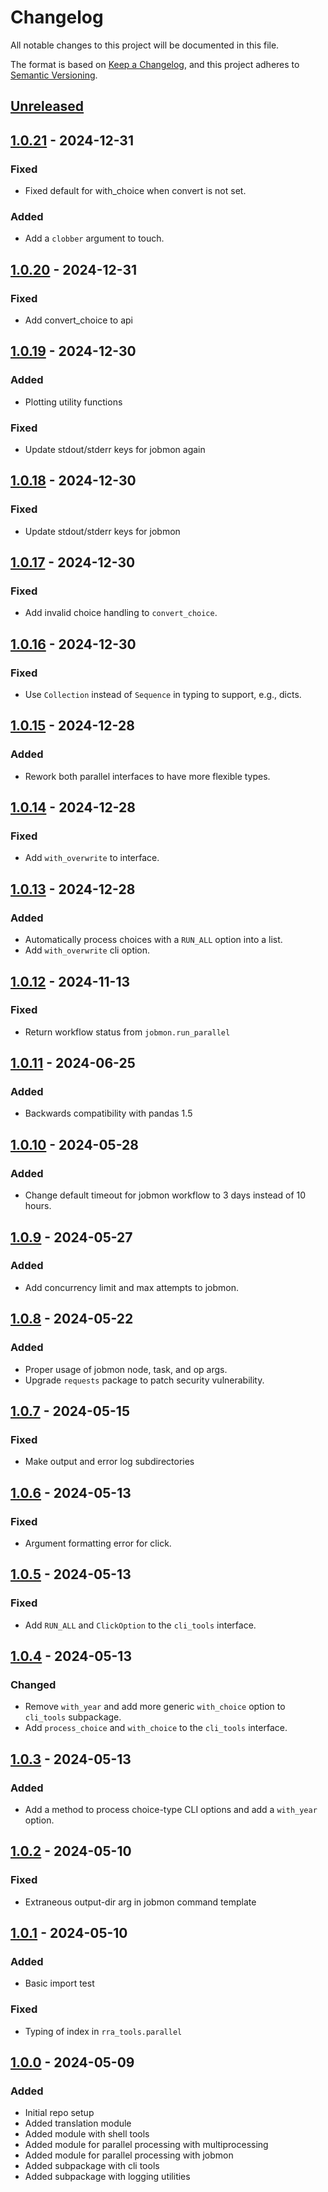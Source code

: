 # Changelog
All notable changes to this project will be documented in this file.

The format is based on [Keep a Changelog](https://keepachangelog.com/en/1.0.0/), and this project adheres to [Semantic Versioning](https://semver.org/spec/v2.0.0.html).

## [Unreleased]

## [1.0.21] - 2024-12-31
### Fixed
- Fixed default for with_choice when convert is not set.

### Added
- Add a `clobber` argument to touch.

## [1.0.20] - 2024-12-31
### Fixed
- Add convert_choice to api

## [1.0.19] - 2024-12-30
### Added
- Plotting utility functions

### Fixed
- Update stdout/stderr keys for jobmon again

## [1.0.18] - 2024-12-30
### Fixed
- Update stdout/stderr keys for jobmon

## [1.0.17] - 2024-12-30
### Fixed
- Add invalid choice handling to `convert_choice`.

## [1.0.16] - 2024-12-30
### Fixed
- Use `Collection` instead of `Sequence` in typing to support, e.g., dicts.

## [1.0.15] - 2024-12-28
### Added
- Rework both parallel interfaces to have more flexible types.

## [1.0.14] - 2024-12-28
### Fixed
- Add `with_overwrite` to interface.

## [1.0.13] - 2024-12-28
### Added
- Automatically process choices with a `RUN_ALL` option into a list.
- Add `with_overwrite` cli option.

## [1.0.12] - 2024-11-13
### Fixed
- Return workflow status from `jobmon.run_parallel`

## [1.0.11] - 2024-06-25
### Added
- Backwards compatibility with pandas 1.5

## [1.0.10] - 2024-05-28
### Added
- Change default timeout for jobmon workflow to 3 days instead of 10 hours.

## [1.0.9] - 2024-05-27
### Added
- Add concurrency limit and max attempts to jobmon.

## [1.0.8] - 2024-05-22
### Added
- Proper usage of jobmon node, task, and op args.
- Upgrade `requests` package to patch security vulnerability.

## [1.0.7] - 2024-05-15
### Fixed
- Make output and error log subdirectories

## [1.0.6] - 2024-05-13
### Fixed
- Argument formatting error for click.

## [1.0.5] - 2024-05-13
### Fixed
- Add `RUN_ALL` and `ClickOption` to the `cli_tools` interface.

## [1.0.4] - 2024-05-13
### Changed
- Remove `with_year` and add more generic `with_choice` option to `cli_tools` subpackage.
- Add `process_choice` and `with_choice` to the `cli_tools` interface.

## [1.0.3] - 2024-05-13
### Added
- Add a method to process choice-type CLI options and add a `with_year` option.

## [1.0.2] - 2024-05-10
### Fixed
- Extraneous output-dir arg in jobmon command template

## [1.0.1] - 2024-05-10
### Added
- Basic import test

### Fixed
- Typing of index in `rra_tools.parallel`

## [1.0.0] - 2024-05-09
### Added
- Initial repo setup
- Added translation module
- Added module with shell tools
- Added module for parallel processing with multiprocessing
- Added module for parallel processing with jobmon
- Added subpackage with cli tools
- Added subpackage with logging utilities

[Unreleased]: https://github.com/ihmeuw/rra-tools/compare/1.0.21...master
[1.0.21]: https://github.com/ihmeuw/rra-tools/compare/1.0.20...1.0.21
[1.0.20]: https://github.com/ihmeuw/rra-tools/compare/1.0.19...1.0.20
[1.0.19]: https://github.com/ihmeuw/rra-tools/compare/1.0.18...1.0.19
[1.0.18]: https://github.com/ihmeuw/rra-tools/compare/1.0.17...1.0.18
[1.0.17]: https://github.com/ihmeuw/rra-tools/compare/1.0.16...1.0.17
[1.0.16]: https://github.com/ihmeuw/rra-tools/compare/1.0.15...1.0.16
[1.0.15]: https://github.com/ihmeuw/rra-tools/compare/1.0.14...1.0.15
[1.0.14]: https://github.com/ihmeuw/rra-tools/compare/1.0.13...1.0.14
[1.0.13]: https://github.com/ihmeuw/rra-tools/compare/1.0.12...1.0.13
[1.0.12]: https://github.com/ihmeuw/rra-tools/compare/1.0.11...1.0.12
[1.0.11]: https://github.com/ihmeuw/rra-tools/compare/1.0.10...1.0.11
[1.0.10]: https://github.com/ihmeuw/rra-tools/compare/1.0.9...1.0.10
[1.0.9]: https://github.com/ihmeuw/rra-tools/compare/1.0.8...1.0.9
[1.0.8]: https://github.com/ihmeuw/rra-tools/compare/1.0.7...1.0.8
[1.0.7]: https://github.com/ihmeuw/rra-tools/compare/1.0.6...1.0.7
[1.0.6]: https://github.com/ihmeuw/rra-tools/compare/1.0.5...1.0.6
[1.0.5]: https://github.com/ihmeuw/rra-tools/compare/1.0.4...1.0.5
[1.0.4]: https://github.com/ihmeuw/rra-tools/compare/1.0.3...1.0.4
[1.0.3]: https://github.com/ihmeuw/rra-tools/compare/1.0.2...1.0.3
[1.0.2]: https://github.com/ihmeuw/rra-tools/compare/1.0.1...1.0.2
[1.0.1]: https://github.com/ihmeuw/rra-tools/compare/1.0.0...1.0.1
[1.0.0]: https://github.com/ihmeuw/rra-tools/tree/1.0.0
